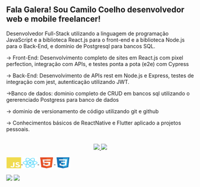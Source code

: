 ## Fala Galera! Sou Camilo Coelho desenvolvedor web e mobile freelancer!
Desenvolvedor Full-Stack utilizando a linguagem de programação JavaScript e a biblioteca React.js para o front-end e a biblioteca Node.js para o Back-End, e domínio de Postgresql para bancos SQL.
  
-> Front-End: Desenvolvimento completo de sites em React.js com pixel perfection, integração com APIs, e testes ponta a pota (e2e) com Cypress
 
 -> Back-End: Desenvolvimento de APIs rest em Node.js e Express, testes de integração com jest, 
autenticação utilizando JWT.
  
->Banco de dados: dominio completo de CRUD em bancos sql utilizando o gererenciado Postgress para banco de dados

-> dominio de versionamento de código utilizando git e github

-> Conhecimentos básicos de ReactNative e Flutter aplicado a projetos pessoais.
 
<br>
<div align="center">
  <a href="https://github.com/camilocoelhogomes">
  <img height="180em" src="https://github-readme-stats.vercel.app/api?username=camilocoelhogomes&show_icons=true&theme=dark&include_all_commits=true&count_private=true"/>
  <img height="180em" src="https://github-readme-stats.vercel.app/api/top-langs/?username=camilocoelhogomes&layout=compact&langs_count=7&theme=dark"/>
</div>

 <div style="display: inline_block"><br>
  <img align="center" alt="Rafa-Js" height="30" width="40" src="https://raw.githubusercontent.com/devicons/devicon/master/icons/javascript/javascript-plain.svg">
  <img align="center" alt="Rafa-React" height="30" width="40" src="https://raw.githubusercontent.com/devicons/devicon/master/icons/react/react-original.svg">
  <img align="center" alt="Rafa-HTML" height="30" width="40" src="https://raw.githubusercontent.com/devicons/devicon/master/icons/html5/html5-original.svg">
  <img align="center" alt="Rafa-CSS" height="30" width="40" src="https://raw.githubusercontent.com/devicons/devicon/master/icons/css3/css3-original.svg">
</div>
  <br>
  <a href = "mailto:camilo.coelho.gomes@gmail.com"><img src="https://img.shields.io/badge/-Gmail-%23333?style=for-the-badge&logo=gmail&logoColor=white" target="_blank"></a>
  <a href="https://www.linkedin.com/in/camilocoelhogomes/" target="_blank"><img src="https://img.shields.io/badge/-LinkedIn-%230077B5?style=for-the-badge&logo=linkedin&logoColor=white" target="_blank"></a>  
</div>
